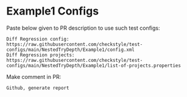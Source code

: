 # Example1 Configs
Paste below given to PR description to use such test configs:
```
Diff Regression config: https://raw.githubusercontent.com/checkstyle/test-configs/main/NestedTryDepth/Example1/config.xml
Diff Regression projects: https://raw.githubusercontent.com/checkstyle/test-configs/main/NestedTryDepth/Example1/list-of-projects.properties
```
Make comment in PR:
```
Github, generate report
```
